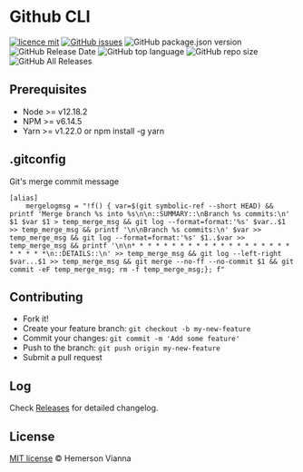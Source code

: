 # Github CLI

[![licence mit](https://img.shields.io/badge/license-MIT-blue.svg?style=flat-square)](http://hemersonvianna.mit-license.org/)
[![GitHub issues](https://img.shields.io/github/issues/nerdcalistenico/github-cli.svg)](https://github.com/nerdcalistenico/github-cli/issues)
![GitHub package.json version](https://img.shields.io/github/package-json/v/nerdcalistenico/github-cli.svg)
![GitHub Release Date](https://img.shields.io/github/release-date/nerdcalistenico/github-cli.svg)
![GitHub top language](https://img.shields.io/github/languages/top/nerdcalistenico/github-cli.svg)
![GitHub repo size](https://img.shields.io/github/repo-size/nerdcalistenico/github-cli.svg)
![GitHub All Releases](https://img.shields.io/github/downloads/nerdcalistenico/github-cli/total.svg)


## Prerequisites
- Node >= v12.18.2
- NPM >= v6.14.5
- Yarn >= v1.22.0 or npm install -g yarn

## .gitconfig

Git's merge commit message

```
[alias]
    mergelogmsg = "!f() { var=$(git symbolic-ref --short HEAD) && printf 'Merge branch %s into %s\n\n::SUMMARY::\nBranch %s commits:\n' $1 $var $1 > temp_merge_msg && git log --format=format:'%s' $var..$1 >> temp_merge_msg && printf '\n\nBranch %s commits:\n' $var >> temp_merge_msg && git log --format=format:'%s' $1..$var >> temp_merge_msg && printf '\n\n* * * * * * * * * * * * * * * * * * * * * * * * *\n::DETAILS::\n' >> temp_merge_msg && git log --left-right $var...$1 >> temp_merge_msg && git merge --no-ff --no-commit $1 && git commit -eF temp_merge_msg; rm -f temp_merge_msg;}; f"
```

## Contributing

- Fork it!
- Create your feature branch: `git checkout -b my-new-feature`
- Commit your changes: `git commit -m 'Add some feature'`
- Push to the branch: `git push origin my-new-feature`
- Submit a pull request

## Log

Check [Releases](https://github.com/nerdcalistenico/github-cli/releases) for detailed changelog.

## License

[MIT license](http://hemersonvianna.mit-license.org/) © Hemerson Vianna
